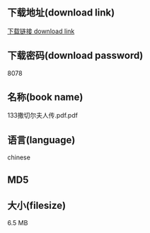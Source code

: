 ## 下载地址(download link)
[下载链接 download link](https://tutu365.netlify.app/?s=133%E6%92%92%E5%88%87%E5%B0%94%E5%A4%AB%E4%BA%BA%E4%BC%A0.pdf)

## 下载密码(download password)
8078

## 名称(book name)
133撒切尔夫人传.pdf.pdf

## 语言(language)
chinese

## MD5


## 大小(filesize)
6.5 MB
